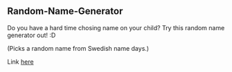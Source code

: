 ## Random-Name-Generator
Do you have a hard time chosing name on your child? 
Try this random name generator out! :D

(Picks a random name from Swedish name days.)

Link [here]()
